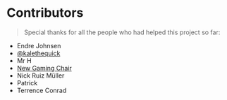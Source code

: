 # Contributors
> Special thanks for all the people who had helped this project so far:
- Endre Johnsen
- [@kalethequick](https://twitter.com/kalethequick)
- Mr H
- [New Gaming Chair](https://www.youtube.com/user/toledocopeland)
- Nick Ruiz Müller
- Patrick
- Terrence Conrad
